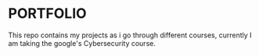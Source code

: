 # PORTFOLIO
This repo contains my projects as i go through different courses, currently I am taking the google's Cybersecurity course.
